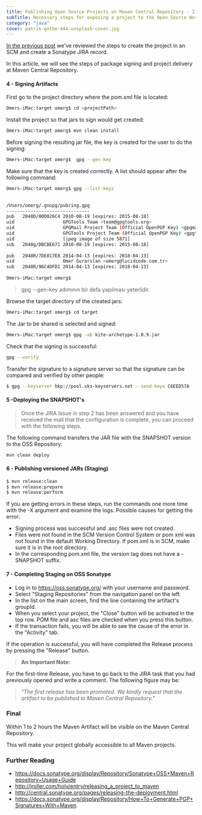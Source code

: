 ```yaml
---
title: Publishing Open Source Projects on Maven Central Repository - 2
subTitle: Necessary steps for exposing a project to the Open Source World
category: "java"
cover: patrik-gothe-444-unsplash-cover.jpg
---
```


[In the previous post](/publishing-open-source-projects-on-maven-central-repository-12/) we've reviewed the steps to create the project in an SCM and create a Sonatype JIRA record.

In this article, we will see the steps of package signing and project delivery at Maven Central Repository.

#### 4 - Signing Artifacts

First go to the project directory where the pom.xml file is located:

```sh
Omers-iMac:target omerg$ cd <projectPath>
```

Install the project so that jars to sign would get created:

```sh
Omers-iMac:target omerg$ mvn clean install
```

Before signing the resulting jar file, the key is created for the user to do the signing:

```sh
Omers-iMac:target omerg$  gpg --gen-key
```

Make sure that the key is created correctly. A list should appear after the following command:

```sh
Omers-iMac:target omerg$ gpg --list-keys
 
 
/Users/omerg/.gnupg/pubring.gpg
-------------------------------
pub   2048D/00D026C4 2010-08-19 [expires: 2015-08-18]
uid                  GPGTools Team <team@gpgtools.org>
uid                  GPGMail Project Team (Official OpenPGP Key) <gpgmail-devel@lists.gpgmail.org>
uid                  GPGTools Project Team (Official OpenPGP Key) <gpgtools-org@lists.gpgtools.org>
uid                  [jpeg image of size 5871]
sub   2048g/DBCBE671 2010-08-19 [expires: 2015-08-18]
 
pub   2048R/7DE817E8 2014-04-13 [expires: 2018-04-13]
uid                  Omer Gurarslan <omerg@lucidcode.com.tr>
sub   2048R/96C4DFD1 2014-04-13 [expires: 2018-04-13]
 
Omers-iMac:target omerg$
```

> gpg --gen-key adımının bir defa yapılması yeterlidir.

Browse the target directory of the created jars:

```sh
Omers-iMac:target omerg$ cd target
```

The Jar to be shared is selected and signed:

```sh
Omers-iMac:target omerg$ gpg -ab kite-archetype-1.0.9.jar
```

Check that the signing is successful:

```sh
gpg --verify
```

Transfer the signature to a signature server so that the signature can be compared and verified by other people:

```sh
$ gpg --keyserver hkp://pool.sks-keyservers.net --send-keys C6EED57A
```

#### 5 -Deploying the SNAPSHOT's

> Once the JIRA Issue in step 2 has been answered and you have received the mail that the configuration is complete, you can proceed with the following steps.

The following command transfers the JAR file with the SNAPSHOT version to the OSS Repository:

```sh
mvn clean deploy
```

#### 6 - Publishing versioned JARs (Staging)

```sh
$ mvn release:clean
$ mvn release:prepare
$ mvn release:perform
```

If you are getting errors in these steps, run the commands one more time with the -X argument and examine the logs. Possible causes for getting the error:

 - Signing process was successful and .asc files were not created.
 - Files were not found in the SCM Version Control System or pom xml was not found in the default Working Directory. If pom.xml is in SCM, make sure it is in the root directory.
 - In the corresponding pom.xml file, the version tag does not have a -SNAPSHOT suffix.

#### 7 - Completing Staging on OSS Sonatype

 - Log in to https://oss.sonatype.org/ with your username and password.
 - Select "Staging Repositories" from the navigation panel on the left.
 - In the list on the main screen, find the line containing the artifact's groupId.
 - When you select your project, the "Close" button will be activated in the top row. POM file and asc files are checked when you press this button.
 - If the transaction fails, you will be able to see the cause of the error in the "Activity" tab.

If the operation is successful, you will have completed the Release process by pressing the "Release" button.

> **An Important Note:**
> 
> 
For the first-time Release, you have to go back to the JIRA task that you had previously opened and write a comment. The following figure may be:
> 
> *"The first release has been promoted. We kindly request that the artifact to be published to Maven Central Repository."*

### Final


Within 1 to 2 hours the Maven Artifact will be visible on the Maven Central Repository.

This will make your project globally accessible to all Maven projects.

### Further Reading

 - https://docs.sonatype.org/display/Repository/Sonatype+OSS+Maven+Repository+Usage+Guide
 - http://jroller.com/holy/entry/releasing_a_project_to_maven
 - http://central.sonatype.org/pages/releasing-the-deployment.html
 - https://docs.sonatype.org/display/Repository/How+To+Generate+PGP+Signatures+With+Maven
